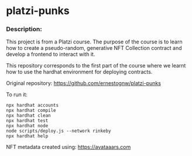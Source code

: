 # platzi-punks

### Description:

This project is from a Platzi course. The purpose of the course is to learn how to create a pseudo-random, generative NFT Collection contract and develop a frontend to interact with it.

This repository corresponds to the first part of the course where we learnt how to use the hardhat environment for deploying contracts.

Original repository: https://github.com/ernestognw/platzi-punks

To run it:

```shell
npx hardhat accounts
npx hardhat compile
npx hardhat clean
npx hardhat test
npx hardhat node
node scripts/deploy.js --network rinkeby
npx hardhat help
```

NFT metadata created using: https://avataaars.com
